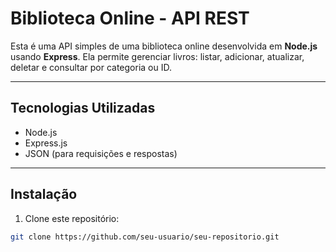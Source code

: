 # Biblioteca Online - API REST

Esta é uma API simples de uma biblioteca online desenvolvida em **Node.js** usando **Express**. Ela permite gerenciar livros: listar, adicionar, atualizar, deletar e consultar por categoria ou ID.

---

## Tecnologias Utilizadas

- Node.js
- Express.js
- JSON (para requisições e respostas)

---

## Instalação

1. Clone este repositório:

```bash
git clone https://github.com/seu-usuario/seu-repositorio.git
